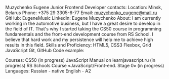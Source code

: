 Muzychenko Eugene
Junior Frontend Developer
contacts: 
Location: Minsk, Belarus
Phone: +375 29 3305-6-77
Email: muzychenko_eugene@mail.ru
GitHub: EugeneMusic
LinkedIn: Eugene Muzychenko
About:
I am currently working in the automotive business, but I have a great desire to develop in the field of IT. That's why I started taking the CS50 course in programming fundamentals and the front-end development course from RS School. I believe that hard work and my persistence will help me to achieve high results in this field.
Skills and Proficiency:
HTML5, CSS3
Flexbox, Grid
JavaScript
Git, GitHub
Code example:

Courses:
CS50 (in progress)
JavaScript Manual on learnjavascript.ru (in progress)
RS Schools Course «JavaScript/Front-end. Stage 0» (in progress)
Languages:
Russian - native
English - A2